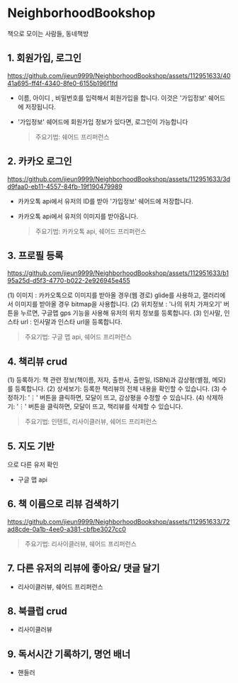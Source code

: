 # NeighborhoodBookshop

책으로 모이는 사람들, 동네책방  

  

## 1. 회원가입, 로그인

https://github.com/jieun9999/NeighborhoodBookshop/assets/112951633/4041a695-ff4f-4340-8fe0-6155b196f1fd


- 이름, 아이디 , 비밀번호를 입력해서 회원가입을 합니다. 이것은 '가입정보' 쉐어드에 저장됩니다.
- '가입정보' 쉐어드에 회원가입 정보가 있다면, 로그인이 가능합니다


  > 주요기법: 쉐어드 프리퍼런스


## 2. 카카오 로그인 



https://github.com/jieun9999/NeighborhoodBookshop/assets/112951633/3dd9faa0-eb11-4557-84fb-19f190479989


- 카카오톡 api에서 유저의 ID를 받아 '가입정보' 쉐어드에 저장합니다.
- 카카오톡 api에서 유저의 이미지를 받아옵니다. 

  > 주요기법: 카카오톡 api, 쉐어드 프리퍼런스

   
## 3. 프로필 등록 

https://github.com/jieun9999/NeighborhoodBookshop/assets/112951633/b195a25d-d5f3-4770-b022-2e926945e455


(1) 이미지 : 카카오톡으로 이미지를 받아올 경우(웹 경로) glide를 사용하고, 갤러리에서 이미지를 받아올 경우 bitmap을 사용합니다.
(2) 위치정보 : '나의 위치 가져오기' 버튼을 누르면, 구글맵 gps 기능을 사용해 유저의 위치 정보를 등록합니다.
(3) 인사말, 인스타 url : 인사말과 인스타 url을 등록합니다.

  > 주요기법: 구글 맵 api, 쉐어드 프리퍼런스

   
## 4. 책리뷰 crud 


(1) 등록하기: 책 관련 정보(책이름, 저자, 출판사, 출판일, ISBN)과 감상평(별점, 메모)를 등록합니다.
(2) 상세보기: 등록한 책리뷰의 전체 내용을 확인할 수 있습니다.
(3) 수정하기: '⋮' 버튼을 클릭하면, 모달이 뜨고, 감상평을 수정할 수 있습니다.
(4) 삭제하기: '⋮' 버튼을 클릭하면, 모달이 뜨고, 책리뷰를 삭제할 수 있습니다.

 > 주요기법:  인텐트, 리사이클러뷰, 쉐어드 프리퍼런스
   
## 5. 지도 기반



으로 다른 유저 확인 
- 구글 맵 api
   
## 6. 책 이름으로 리뷰 검색하기

https://github.com/jieun9999/NeighborhoodBookshop/assets/112951633/72ad8cde-0a1b-4ee0-a381-cbfbe3027cc0

> 주요기법: 리사이클러뷰, 쉐어드 프리퍼런스

## 7. 다른 유저의 리뷰에 좋아요/ 댓글 달기 

- 리사이클러뷰, 쉐어드 프리퍼런스
   
## 8. 북클럽 crud 
- 리사이클러뷰
   
## 9. 독서시간 기록하기, 명언 배너
- 핸들러
